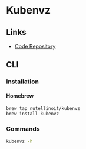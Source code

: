 # Kubenvz

## Links

- [Code Repository](https://github.com/nutellinoit/kubenvz)

## CLI

### Installation

#### Homebrew

```sh
brew tap nutellinoit/kubenvz
brew install kubenvz
```

### Commands

```sh
kubenvz -h
```
